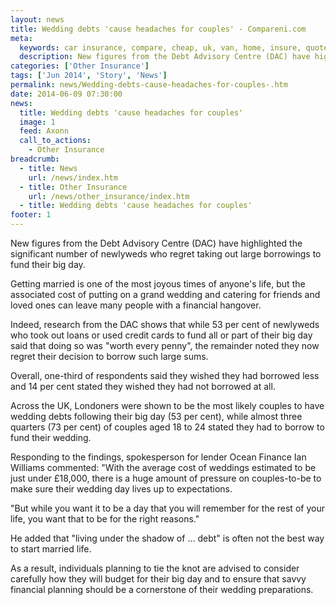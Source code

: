 ```yaml
---
layout: news
title: Wedding debts 'cause headaches for couples' - Compareni.com
meta:
  keywords: car insurance, compare, cheap, uk, van, home, insure, quotes, online, comparison, bike, loans, life
  description: New figures from the Debt Advisory Centre (DAC) have highlighted the significant number of newlyweds who regret taking out large borrowings to fund their big day
categories: ['Other Insurance']
tags: ['Jun 2014', 'Story', 'News']
permalink: news/Wedding-debts-cause-headaches-for-couples-.htm
date: 2014-06-09 07:30:00
news:
  title: Wedding debts 'cause headaches for couples'
  image: 1
  feed: Axonn
  call_to_actions:
    - Other Insurance
breadcrumb:
  - title: News
    url: /news/index.htm
  - title: Other Insurance
    url: /news/other_insurance/index.htm
  - title: Wedding debts 'cause headaches for couples'
footer: 1
---
```


New figures from the Debt Advisory Centre (DAC) have highlighted the significant number of newlyweds who regret taking out large borrowings to fund their big day.

Getting married is one of the most joyous times of anyone&#39;s life, but the associated cost of putting on a grand wedding and catering for friends and loved ones can leave many people with a financial hangover.

Indeed, research from the DAC shows that while 53 per cent of newlyweds who took out loans or used credit cards to fund all or part of their big day said that doing so was &quot;worth every penny&quot;, the remainder noted they now regret their decision to borrow such large sums.

Overall, one-third of respondents said they wished they had borrowed less and 14 per cent stated they wished they had not borrowed at all.

Across the UK, Londoners were shown to be the most likely couples to have wedding debts following their big day (53 per cent), while almost three quarters (73 per cent) of couples aged 18 to 24 stated they had to borrow to fund their wedding.

Responding to the findings, spokesperson for lender Ocean Finance Ian Williams commented: &quot;With the average cost of weddings estimated to be just under &pound;18,000, there is a huge amount of pressure on couples-to-be to make sure their wedding day lives up to expectations.

&quot;But while you want it to be a day that you will remember for the rest of your life, you want that to be for the right reasons.&quot;

He added that &quot;living under the shadow of ... debt&quot; is often not the best way to start married life.

As a result, individuals planning to tie the knot are advised to consider carefully how they will budget for their big day and to ensure that savvy financial planning should be a cornerstone of their wedding preparations.
